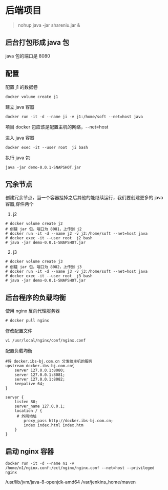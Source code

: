 # 后端项目

> nohup java -jar shareniu.jar &

## 后台打包形成 java 包

java 包的端口是 8080

## 配置

配置 j1 的数据卷

```
docker volume create j1
```

建立 java 容器

```
docker run -it -d --name ji -v j1:/home/soft --net=host java
```

项目 docker 包应该是配置主机的网络，--net=host

进入 java 容器

```
docker exec -it --user root  ji bash
```

执行 java 包

```
java -jar demo-0.0.1-SNAPSHOT.jar
```

## 冗余节点

创建冗余节点，当一个容器挂掉之后其他的能继续运行，我们要创建更多的 java 容器,穿件两个

1. j2

```
# docker volume create j2
# 创建 jar 包，端口为 8081，上传到 j2
# docker run -it -d --name j2 -v j2:/home/soft --net=host java
# docker exec -it --user root  j2 bash
# java -jar demo-0.0.1-SNAPSHOT.jar
```

2. j3

```
# docker volume create j3
# 创建 jar 包，端口为 8082，上传到 j3
# docker run -it -d --name j3 -v j3:/home/soft --net=host java
# docker exec -it --user root  j3 bash
# java -jar demo-0.0.1-SNAPSHOT.jar
```

## 后台程序的负载均衡

使用 nginx 反向代理服务器

```
# docker pull nginx
```

修改配置文件

```
vi /usr/local/nginx/conf/nginx.conf
```

配置负载均衡

```
#将 docker.ibs-bj.com.cn 分发给主机的服务
upstream docker.ibs-bj.com.cn{
    server 127.0.0.1:8080;
    server 127.0.0.1:8081;
    server 127.0.0.1:8082;
    keepalive 64;
}

server {
    listen 80;
    server_name 127.0.0.1;
    location / {
     # 外网地址
        proxy_pass http://docker.ibs-bj.com.cn;
        index index.html index.htm
    }
}
```

## 启动 nginx 容器

```
docker run -it -d --name n1 -v /home/n1/nginx.conf:/ect/nginx/nginx.conf --net=host --privileged nginx
```

/usr/lib/jvm/java-8-openjdk-amd64
/var/jenkins_home/maven
